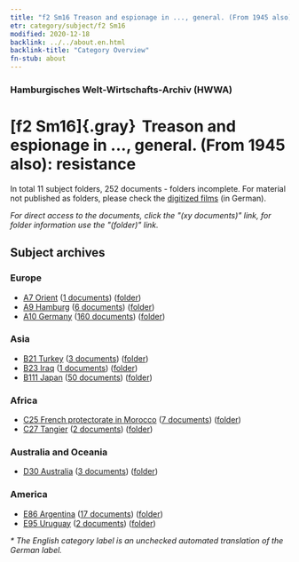 ```yaml
---
title: "f2 Sm16 Treason and espionage in ..., general. (From 1945 also): resistance"
etr: category/subject/f2 Sm16
modified: 2020-12-18
backlink: ../../about.en.html
backlink-title: "Category Overview"
fn-stub: about
---
```


### Hamburgisches Welt-Wirtschafts-Archiv (HWWA)
# [f2 Sm16]{.gray}&#8201; Treason and espionage in ..., general. (From 1945 also): resistance&#160; 





In total 11 subject folders, 252 documents - folders incomplete.
For material not published as folders, please check the [digitized films](/film/h1_sh) (in German).

_For direct access to the documents, click the "(xy documents)" link, for folder information use the "(folder)" link._

## Subject archives



### Europe

- [A7 Orient](../../../geo/about.en.html#A7) (<a href="https://dfg-viewer.de/show/?tx_dlf[id]=https://pm20.zbw.eu/mets/sh/1409xx/140902/1443xx/144301/public.mets.en.xml" target="_blank">1 documents</a>) ([folder](http://purl.org/pressemappe20/folder/sh/140902,144301))
- [A9 Hamburg](../../../geo/about.en.html#A9) (<a href="https://dfg-viewer.de/show/?tx_dlf[id]=https://pm20.zbw.eu/mets/sh/1409xx/140905/1443xx/144301/public.mets.en.xml" target="_blank">6 documents</a>) ([folder](http://purl.org/pressemappe20/folder/sh/140905,144301))
- [A10 Germany](../../../geo/about.en.html#A10) (<a href="https://dfg-viewer.de/show/?tx_dlf[id]=https://pm20.zbw.eu/mets/sh/1261xx/126128/1443xx/144301/public.mets.en.xml" target="_blank">160 documents</a>) ([folder](http://purl.org/pressemappe20/folder/sh/126128,144301))

### Asia

- [B21 Turkey](../../../geo/about.en.html#B21) (<a href="https://dfg-viewer.de/show/?tx_dlf[id]=https://pm20.zbw.eu/mets/sh/1411xx/141111/1443xx/144301/public.mets.en.xml" target="_blank">3 documents</a>) ([folder](http://purl.org/pressemappe20/folder/sh/141111,144301))
- [B23 Iraq](../../../geo/about.en.html#B23) (<a href="https://dfg-viewer.de/show/?tx_dlf[id]=https://pm20.zbw.eu/mets/sh/1411xx/141113/1443xx/144301/public.mets.en.xml" target="_blank">1 documents</a>) ([folder](http://purl.org/pressemappe20/folder/sh/141113,144301))
- [B111 Japan](../../../geo/about.en.html#B111) (<a href="https://dfg-viewer.de/show/?tx_dlf[id]=https://pm20.zbw.eu/mets/sh/1412xx/141272/1443xx/144301/public.mets.en.xml" target="_blank">50 documents</a>) ([folder](http://purl.org/pressemappe20/folder/sh/141272,144301))

### Africa

- [C25 French protectorate in Morocco](../../../geo/about.en.html#C25) (<a href="https://dfg-viewer.de/show/?tx_dlf[id]=https://pm20.zbw.eu/mets/sh/1413xx/141358/1443xx/144301/public.mets.en.xml" target="_blank">7 documents</a>) ([folder](http://purl.org/pressemappe20/folder/sh/141358,144301))
- [C27 Tangier](../../../geo/about.en.html#C27) (<a href="https://dfg-viewer.de/show/?tx_dlf[id]=https://pm20.zbw.eu/mets/sh/1413xx/141360/1443xx/144301/public.mets.en.xml" target="_blank">2 documents</a>) ([folder](http://purl.org/pressemappe20/folder/sh/141360,144301))

### Australia and Oceania

- [D30 Australia](../../../geo/about.en.html#D30) (<a href="https://dfg-viewer.de/show/?tx_dlf[id]=https://pm20.zbw.eu/mets/sh/1416xx/141621/1443xx/144301/public.mets.en.xml" target="_blank">3 documents</a>) ([folder](http://purl.org/pressemappe20/folder/sh/141621,144301))

### America

- [E86 Argentina](../../../geo/about.en.html#E86) (<a href="https://dfg-viewer.de/show/?tx_dlf[id]=https://pm20.zbw.eu/mets/sh/1416xx/141692/1443xx/144301/public.mets.en.xml" target="_blank">17 documents</a>) ([folder](http://purl.org/pressemappe20/folder/sh/141692,144301))
- [E95 Uruguay](../../../geo/about.en.html#E95) (<a href="https://dfg-viewer.de/show/?tx_dlf[id]=https://pm20.zbw.eu/mets/sh/1416xx/141695/1443xx/144301/public.mets.en.xml" target="_blank">2 documents</a>) ([folder](http://purl.org/pressemappe20/folder/sh/141695,144301))


_* The English category label is an unchecked automated translation of the German label._

